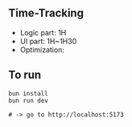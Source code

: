 ## Time-Tracking

- Logic part: 1H
- UI part: 1H~1H30
- Optimization:

## To run

```
bun install
bun run dev

# -> go to http://localhost:5173
```
